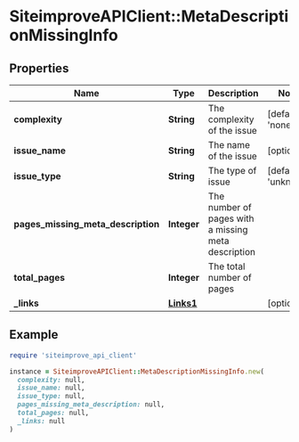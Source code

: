 # SiteimproveAPIClient::MetaDescriptionMissingInfo

## Properties

| Name | Type | Description | Notes |
| ---- | ---- | ----------- | ----- |
| **complexity** | **String** | The complexity of the issue | [default to &#39;none&#39;] |
| **issue_name** | **String** | The name of the issue | [optional] |
| **issue_type** | **String** | The type of issue | [default to &#39;unknown&#39;] |
| **pages_missing_meta_description** | **Integer** | The number of pages with a missing meta description |  |
| **total_pages** | **Integer** | The total number of pages |  |
| **_links** | [**Links1**](Links1.md) |  | [optional] |

## Example

```ruby
require 'siteimprove_api_client'

instance = SiteimproveAPIClient::MetaDescriptionMissingInfo.new(
  complexity: null,
  issue_name: null,
  issue_type: null,
  pages_missing_meta_description: null,
  total_pages: null,
  _links: null
)
```

